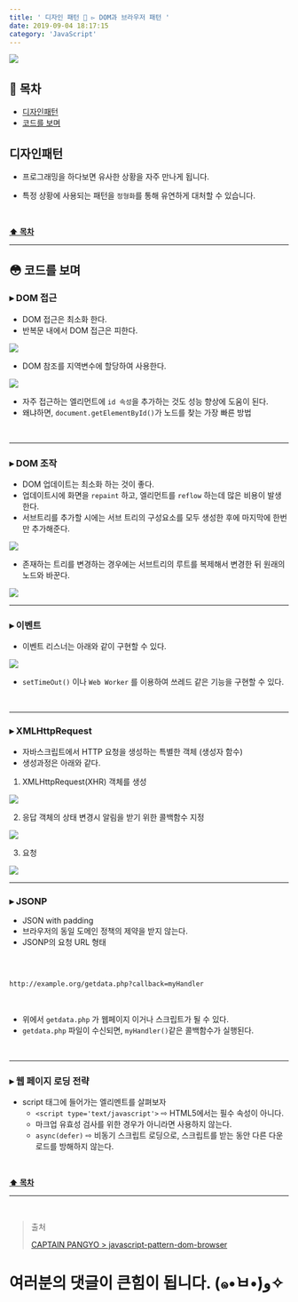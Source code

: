 ```yaml
---
title: ' 디자인 패턴 💠 ▻ DOM과 브라우저 패턴 '
date: 2019-09-04 18:17:15
category: 'JavaScript'
---
```


![](./images/design-pattern/logo.jpg)

## **💎 목차**

- [디자인패턴](#-디자인패턴)
- [코드를 보며](#-코드를-보며)

## **디자인패턴**

- 프로그래밍을 하다보면 유사한 상황을 자주 만나게 됩니다.

- 특정 상황에 사용되는 패턴을 `정형화`를 통해 유연하게 대처할 수 있습니다.

<br />

**[⬆ 목차](#-목차)**

<hr />

## **😳 코드를 보며**

### ▸ DOM 접근

- DOM 접근은 최소화 한다.
- 반복문 내에서 DOM 접근은 피한다.

![](./images/design-pattern/3/1.png)
<br />

- DOM 참조를 지역변수에 할당하여 사용한다.

![](./images/design-pattern/3/2.png)
<br />

- 자주 접근하는 엘리먼트에 `id 속성`을 추가하는 것도 성능 향상에 도움이 된다.
- 왜냐하면, `document.getElementById()`가 노드를 찾는 가장 빠른 방법

<br />

<hr />

### ▸ DOM 조작

- DOM 업데이트는 최소화 하는 것이 좋다.
- 업데이트시에 화면을 `repaint` 하고, 엘리먼트를 `reflow` 하는데 많은 비용이 발생한다.
- 서브트리를 추가할 시에는 서브 트리의 구성요소를 모두 생성한 후에 마지막에 한번만 추가해준다.

![](./images/design-pattern/3/3.png)
<br />

- 존재하는 트리를 변경하는 경우에는 서브트리의 루트를 복제해서 변경한 뒤 원래의 노드와 바꾼다.

![](./images/design-pattern/3/4.png)
<br />

<hr />

### ▸ 이벤트

- 이벤트 리스너는 아래와 같이 구현할 수 있다.

![](./images/design-pattern/3/5.png)
<br />

- `setTimeOut()` 이나 `Web Worker` 를 이용하여 쓰레드 같은 기능을 구현할 수 있다.

<br />

<hr />

### ▸ XMLHttpRequest

- 자바스크립트에서 HTTP 요청을 생성하는 특별한 객체 (생성자 함수)
- 생성과정은 아래와 같다.

1. XMLHttpRequest(XHR) 객체를 생성

![](./images/design-pattern/3/6.png)
<br />

2. 응답 객체의 상태 변경시 알림을 받기 위한 콜백함수 지정

![](./images/design-pattern/3/7.png)
<br />

3. 요청

![](./images/design-pattern/3/8.png)
<br />

<hr />

### ▸ JSONP

- JSON with padding
- 브라우저의 동일 도메인 정책의 제약을 받지 않는다.
- JSONP의 요청 URL 형태

<br />

```sh

http://example.org/getdata.php?callback=myHandler

```

<br />

- 위에서 `getdata.php` 가 웹페이지 이거나 스크립트가 될 수 있다.
- `getdata.php` 파일이 수신되면, `myHandler()`같은 콜백함수가 실행된다.

<br />

<hr />

### ▸ 웹 페이지 로딩 전략

- script 태그에 들어가는 엘리멘트를 살펴보자
  - `<script type='text/javascript'>` ⇨ HTML5에서는 필수 속성이 아니다.
  - 마크업 유효성 검사를 위한 경우가 아니라면 사용하지 않는다.
  - `async(defer)` ⇨ 비동기 스크립트 로딩으로, 스크립트를 받는 동안 다른 다운로드를 방해하지 않는다.

<br />

**[⬆ 목차](#-목차)**

<hr />

<br />

> 출처
>
> <a href="https://joshua1988.github.io/web-development/javascript/javascript-pattern-dom-browser/" target="_blank">CAPTAIN PANGYO > javascript-pattern-dom-browser</a>

# 여러분의 댓글이 큰힘이 됩니다. (๑•̀ㅂ•́)و✧
